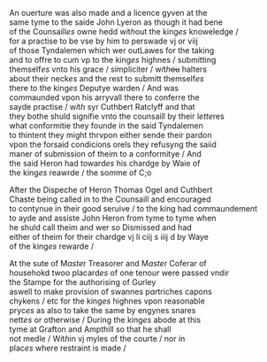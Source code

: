 ---
---
<div><div>
	<p>
		An ouerture was also made and a licence gyven at the
		<br />same tyme to the saide John Lyeron as though it had bene
		<br />of the Counsaill<i>es</i> owne hedd w<i>i</i>t<i>h</i>out the king<i>es</i> knoweledge /
		<br />for a practise to be vse by him to perswade vj or viij
		<br />of those Tyndalemen which wer outLawes for the taking
		<br />and to offre to cum vp to the king<i>es</i> highnes / submitting
		<br />themself<i>es</i> vnto his grace / simpliciter / w<i>i</i>t<i>h</i><del>ou</del> halters
		<br />about their neck<i>es</i> and the rest to submitt themself<i>es</i>
		<br />there to the king<i>es</i> Deputye warden / And was
		<br />co<i>m</i>maunded vpon his arryvall there to conferre the
		<br />sayde practise / w<i>i</i>t<i>h</i> syr Cuthbert Ratclyff and that
		<br />they bothe shuld signifie vnto the counsaill by their l<i>ette</i>res
		<br />what conformitie they founde in the said Tyndalemen
		<br />to thintent they might thrvpon either sende their pardon
		<br />vpon the forsaid condic<i>i</i>ons orels they refusyng the saiid
		<br />maner of submission of theim to a conformitye / And
		<br />the said Heron had toward<i>es</i> his chardge by Waie of
		<br />the king<i>es</i> reawrde / the so<i>m</i>me of C;o 
	</p>
      <p>
		After the Dispeche of Heron Thomas Ogel and Cuthbert
		<br />Chaste being called in to the Counsaill and encouraged
		<br />to contynue in their good seruive / to the king had co<i>m</i>maundeme<i>n</i>t
		<br />to ayde and assiste John Heron from tyme to tyme when
		<br />he shuld call theim and wer so Dismissed and had
		<br />either of theim for their chardge vj li ciij s iiij d by Waye
		<br />of the king<i>es</i> rewarde /
	</p>
      <p>
		At the sute of M<i>aste</i>r Treasorer and M<i>aste</i>r Coferar of
		<br />househokd twoo placard<i>es</i> of one teno<i>ur</i> were passed vndir
		<br />the Stampe for the authorising of 				 Gurley
		<br />aswell to make provision of swannes p<i>ar</i>triches capons
		<br />chykens / etc for the king<i>es</i> highnes vpon reasonable
		<br />pryc<i>es</i> as also to take the same by engynes snares
		<br />nett<i>es</i> or otherwise / During the king<i>es</i> abode at this
		<br />tyme at Grafton and Ampthill so that he shall
		<br />not medle / W<i>i</i>t<i>h</i>in vj myles of the courte / nor in
		<br />plac<i>es</i> where restraint is made /
	</p>
	</div></div>